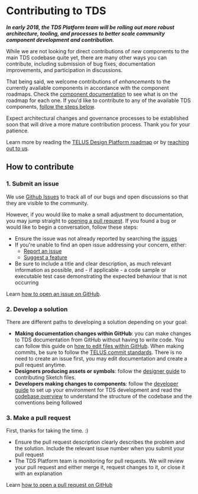 # Contributing to TDS

**_In early 2018, the TDS Platform team will be rolling out more robust architecture, tooling, and processes to better scale community 
component development and contribution._**

While we are not looking for direct contributions of _new_ components to the main TDS codebase quite yet, there are many 
other ways you can contribute, including submission of bug fixes, documentation improvements, and participation in discussions.

That being said, we welcome contributions of _enhancements_ to the currently available components in accordance with 
the component roadmaps. Check the [component documentation](ref://../components/index.html) to see what is on the roadmap 
for each one. If you'd like to contribute to any of the available TDS components, [follow the steps below](#1-submit-an-issue).

Expect architectural changes and governance processes to be established soon that will drive a more mature contribution 
process. Thank you for your patience.  

Learn more by reading the [TELUS Design Platform roadmap](../roadmap.md) or by [reaching out to us](../contact.md).


## How to contribute

### 1. Submit an issue

We use [Github Issues](https://github.com/telusdigital/tds/issues) to track all of our bugs and open discussions so that 
they are visible to the community. 

However, if you would like to make a small adjustment to documentation, you may jump straight to [opening a pull request](#3-make-a-pull-request). 
If you found a bug or would like to begin a conversation, follow these steps:

* Ensure the issue was not already reported by searching the [issues](https://github.com/telusdigital/tds/issues)
* If you're unable to find an open issue addressing your concern, either:
  * [Report an issue](https://github.com/telusdigital/tds/issues/new?template=defect_template.md)
  * [Suggest a feature](https://github.com/telusdigital/tds/issues/new?template=feature_template.md)
* Be sure to include a title and clear description, as much relevant information as possible, and - if applicable - a code 
sample or executable test case demonstrating the expected behaviour that is not occurring

Learn [how to open an issue on GitHub](https://help.github.com/articles/creating-an-issue/).

### 2. Develop a solution

There are different paths to developing a solution depending on your goal:

* **Making documentation changes within GitHub**: you can make changes to TDS documentation from GitHub without having
to write code. You can follow this guide on [how to edit files within GitHub](https://help.github.com/articles/editing-files-in-your-repository/).
When making commits, be sure to follow the [TELUS commit standards](https://github.com/telusdigital/reference-architecture/blob/master/process/contribution-model.md#commit-template).
There is no need to create an issue first, you may edit documentation and create a pull request anytime.
* **Designers producing assets or symbols**: follow the [designer guide](./designer-guide.md) to contributing Sketch files.
* **Developers making changes to components**: follow the [developer guide](./developer-guide.md) to set up your environment for TDS development and read the [codebase overview](./codebase-overview.md) to understand the structure of the codebase and 
the conventions being followed

### 3. Make a pull request

First, thanks for taking the time. :) 

* Ensure the pull request description clearly describes the problem and the solution. Include the relevant issue number 
when you submit your pull request
* The TDS Platform team is monitoring for pull requests. We will review your pull request and either merge it, request 
changes to it, or close it with an explanation

Learn [how to open a pull request on GitHub](https://help.github.com/articles/creating-a-pull-request/)

